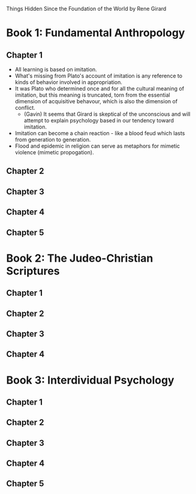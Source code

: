 Things Hidden Since the Foundation of the World by Rene Girard

# Book 1: Fundamental Anthropology

## Chapter 1
- All learning is based on imitation.
- What's missing from Plato's account of imitation is any reference to kinds of behavior involved in appropriation.
- It was Plato who determined once and for all the cultural meaning of imitation, but this meaning is truncated, torn from the essential dimension of acquisitive behavour, which is also the dimension of conflict.
    - (Gavin) It seems that Girard is skeptical of the unconscious and will attempt to explain psychology based in our tendency toward imitation.
- Imitation can become a chain reaction - like a blood feud which lasts from generation to generation.
- Flood and epidemic in religion can serve as metaphors for mimetic violence (mimetic propogation).

## Chapter 2
## Chapter 3
## Chapter 4
## Chapter 5

# Book 2: The Judeo-Christian Scriptures

## Chapter 1
## Chapter 2
## Chapter 3
## Chapter 4

# Book 3: Interdividual Psychology

## Chapter 1
## Chapter 2
## Chapter 3
## Chapter 4
## Chapter 5
